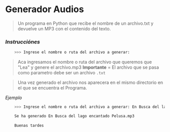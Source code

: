 # Generador Audios
> Un programa en Python que recibe el nombre de un archivo.txt y devuelve un MP3 con el contenido del texto.


### *Instrucciónes*
```bash
    >>> Ingrese el nombre o ruta del archivo a generar: 
```
> Aca ingresamos el nombre o ruta del archivo que queremos que "Lea" y genere el archivo.mp3
> **Importante** = El archivo que se pasa como parametro debe ser un archivo `.txt`

> Una vez generado el archivo nos aparecera en el mismo directorio en el que se encuentra el Programa.

*Ejemplo*
```bash
    >>> Ingrese el nombre o ruta del archivo a generar: En Busca del lago encantado Pelusa.txt

    Se ha generado En Busca del lago encantado Pelusa.mp3
    
    Buenas tardes
```